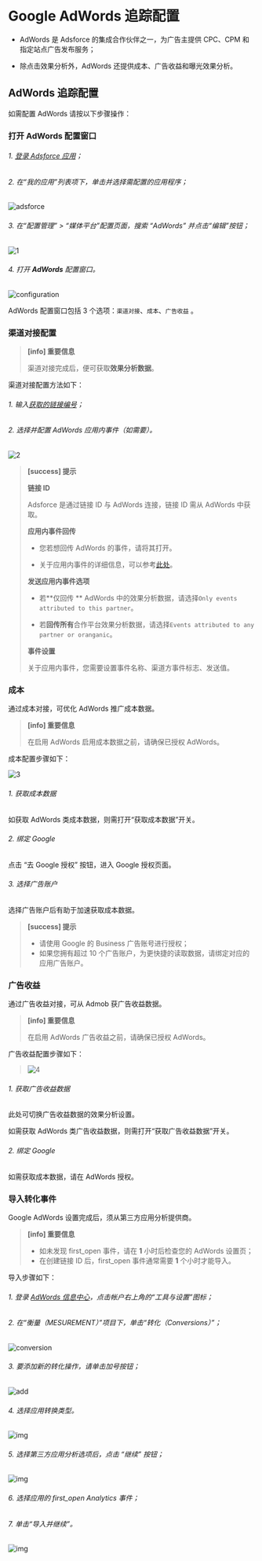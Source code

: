 # **Google AdWords 追踪配置**

* AdWords 是 Adsforce 的集成合作伙伴之一，为广告主提供 CPC、CPM 和指定站点广告发布服务；

* 除点击效果分析外，AdWords 还提供成本、广告收益和曝光效果分析。

## **AdWords 追踪配置**

  如需配置 AdWords 请按以下步骤操作：

### 打开 AdWords 配置窗口

###### 1. [登录 Adsforce 应用](<https://demo-portal.adsforce.io/login>)；

###### 2. 在“我的应用”列表项下，单击并选择需配置的应用程序；

![adsforce](adsforce.png)

###### 3. 在“配置管理” > “媒体平台”配置页面，搜索 “AdWords” 并点击“编辑”按钮；

![1](1.png)

###### 4. 打开 **AdWords** 配置窗口。 

![configuration](configuration.png)

AdWords 配置窗口包括 3 个选项：`渠道对接`、`成本`、`广告收益` 。

### 渠道对接配置

> **[info] 重要信息**
>
> 渠道对接完成后，便可获取**效果分析数据**。

渠道对接配置方法如下：

###### 1. 输入[获取的链接编号](linkid/README.md)；
###### 2. 选择并配置 AdWords 应用内事件（如需要）。

![2](2.png)


> **[success] 提示**
>
> **链接 ID**
> 
> Adsforce 是通过链接 ID 与 AdWords 连接，链接 ID 需从 AdWords 中获取。
> 
> **应用内事件回传**
> 
> * 您若想回传 AdWords 的事件，请将其打开。
> 
> * 关于应用内事件的详细信息，可以参考[此处](https://docs.adsforce.io/zh-hans/in-app-events/)。
> 
> **发送应用内事件选项**
> 
> * 若**仅回传 ** AdWords 中的效果分析数据，请选择`Only events attributed to this partner`。
> 
> * 若**回传所有**合作平台效果分析数据，请选择`Events attributed to any partner or oranganic`。
> 
> **事件设置**
> 
> 关于应用内事件，您需要设置事件名称、渠道方事件标志、发送值。

### 成本
通过成本对接，可优化 AdWords 推广成本数据。

> **[info] 重要信息**
>
> 在启用 AdWords 启用成本数据之前，请确保已授权 AdWords。

成本配置步骤如下：

![3](3.png)

###### 1. 获取成本数据

   如获取 AdWords 类成本数据，则需打开“获取成本数据”开关。

###### 2. 绑定 Google

   点击 “去 Google 授权” 按钮，进入 Google 授权页面。

###### 3. 选择广告账户

   选择广告账户后有助于加速获取成本数据。

> **[success] 提示**
>
> * 请使用 Google 的 Business 广告账号进行授权；
> * 如果您拥有超过 10 个广告账户，为更快捷的读取数据，请绑定对应的应用广告账户。

### 广告收益

通过广告收益对接，可从 Admob 获广告收益数据。

> **[info] 重要信息**
>
> 在启用 AdWords 广告收益之前，请确保已授权 AdWords。

广告收益配置步骤如下：
> ![4](4.png) 

###### 1. 获取广告收益数据

此处可切换广告收益数据的效果分析设置。

如需获取 AdWords 类广告收益数据，则需打开“获取广告收益数据”开关。

###### 2. 绑定 Google

 如需获取成本数据，请在 AdWords 授权。

### 导入转化事件

Google AdWords 设置完成后，须从第三方应用分析提供商。

> **[info] 重要信息**
>
> * 如未发现 first_open 事件，请在 **1** 小时后检查您的 AdWords 设置页；
> * 在创建链接 ID 后，first_open 事件通常需要 **1** 个小时才能导入。

导入步骤如下：

###### 1. 登录 [AdWords 信息中心](<https://ads.google.com/>)，点击帐户右上角的“工具与设置”图标；

###### 2. 在“衡量（MESUREMENT）”项目下，单击“转化（Conversions）”；

![conversion](conversion.png)

###### 3. 要添加新的转化操作，请单击加号按钮；

![add](add.png)

###### 4. 选择应用转换类型。

![img](6.png)

###### 5. 选择第三方应用分析选项后，点击 “继续” 按钮；

![img](7.png)

###### 6. 选择应用的 first_open Analytics 事件；

###### 7. 单击“导入并继续”。

![img](8.png)

